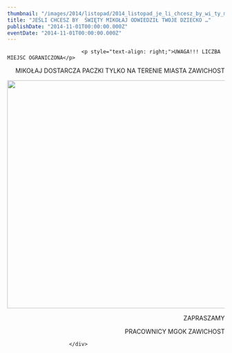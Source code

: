 ```yaml
---
thumbnail: "/images/2014/listopad/2014_listopad_je_li_chcesz_by_wi_ty_miko_aj_odwiedzi_twoje_dziecko_2014_11_je_li_chcesz_by_wi_ty_miko_aj_odwiedzi_twoje_dziecko_plakat-mikołaj.jpg"
title: "JEŚLI CHCESZ BY  ŚWIĘTY MIKOŁAJ ODWIEDZIŁ TWOJE DZIECKO …"
publishDate: "2014-11-01T00:00:00.000Z"
eventDate: "2014-11-01T00:00:00.000Z"
---
```


<div class="entry-content">
							
							<p style="text-align: right;">UWAGA!!! LICZBA MIEJSC OGRANICZONA</p>
<p style="text-align: right;">MIKOŁAJ DOSTARCZA PACZKI TYLKO NA TERENIE MIASTA ZAWICHOST</p>
<p><img fetchpriority="high" decoding="async" class="aligncenter size-full wp-image-2441" title="plakat mikołaj" src="/images/2014/listopad/2014_listopad_je_li_chcesz_by_wi_ty_miko_aj_odwiedzi_twoje_dziecko_2014_11_je_li_chcesz_by_wi_ty_miko_aj_odwiedzi_twoje_dziecko_plakat-mikołaj.jpg" alt="" width="800" height="527" srcset="/images/2014/listopad/2014_listopad_je_li_chcesz_by_wi_ty_miko_aj_odwiedzi_twoje_dziecko_2014_11_je_li_chcesz_by_wi_ty_miko_aj_odwiedzi_twoje_dziecko_plakat-mikołaj.jpg 800w, /images/2014/listopad/plakat-mikołaj-300x197.jpg 300w" sizes="(max-width: 800px) 100vw, 800px"></p>
<p style="text-align: right;">ZAPRASZAMY</p>
<p style="text-align: right;">PRACOWNICY MGOK ZAWICHOST</p>
						
						</div>
